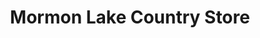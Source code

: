 ---
title: "Mormon Lake Country Store"
url: /mormon-lake/mormon-lake-country-store/
shop: convenience
---